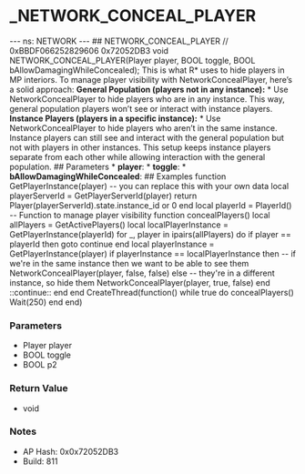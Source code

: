 # _NETWORK_CONCEAL_PLAYER

--- ns: NETWORK --- ## NETWORK_CONCEAL_PLAYER  // 0xBBDF066252829606 0x72052DB3 void NETWORK_CONCEAL_PLAYER(Player player, BOOL toggle, BOOL bAllowDamagingWhileConcealed);  This is what R* uses to hide players in MP interiors.  To manage player visibility with NetworkConcealPlayer, here’s a solid approach:  **General Population (players not in any instance):**  * Use NetworkConcealPlayer to hide players who are in any instance. This way, general population players won’t see or interact with instance players.  **Instance Players (players in a specific instance):**  * Use NetworkConcealPlayer to hide players who aren’t in the same instance. Instance players can still see and interact with the general population but not with players in other instances.  This setup keeps instance players separate from each other while allowing interaction with the general population.  ## Parameters * **player**: * **toggle**: * **bAllowDamagingWhileConcealed**:  ## Examples function GetPlayerInstance(player) -- you can replace this with your own data local playerServerId = GetPlayerServerId(player) return Player(playerServerId).state.instance_id or 0 end  local playerId = PlayerId() -- Function to manage player visibility function concealPlayers() local allPlayers = GetActivePlayers() local localPlayerInstance = GetPlayerInstance(playerId)  for _, player in ipairs(allPlayers) do if player == playerId then goto continue end  local playerInstance = GetPlayerInstance(player)  if playerInstance == localPlayerInstance then -- if we're in the same instance then we want to be able to see them NetworkConcealPlayer(player, false, false) else -- they're in a different instance, so hide them NetworkConcealPlayer(player, true, false) end  ::continue:: end end  CreateThread(function() while true do concealPlayers() Wait(250) end end)

### Parameters
* Player player
* BOOL toggle
* BOOL p2

### Return Value
* void

### Notes
* AP Hash: 0x0x72052DB3
* Build: 811

